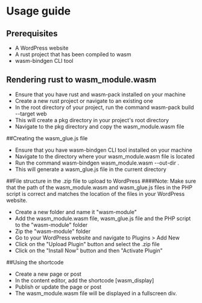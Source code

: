 # Usage guide
## Prerequisites

* A WordPress website
* A rust project that has been compiled to wasm
* wasm-bindgen CLI tool

## Rendering rust to wasm_module.wasm

* Ensure that you have rust and wasm-pack installed on your machine
* Create a new rust project or navigate to an existing one
* In the root directory of your project, run the command wasm-pack build --target web
* This will create a pkg directory in your project's root directory
* Navigate to the pkg directory and copy the wasm_module.wasm file

##Creating the wasm_glue.js file

* Ensure that you have wasm-bindgen CLI tool installed on your machine
* Navigate to the directory where your wasm_module.wasm file is located
* Run the command wasm-bindgen wasm_module.wasm --out-dir .
* This will generate a wasm_glue.js file in the current directory

##File structure in the .zip file to upload to WordPress
  ####Note: Make sure that the path of the wasm_module.wasm and wasm_glue.js files in the PHP script is correct and matches the location of the files in your WordPress website.

* Create a new folder and name it "wasm-module"
* Add the wasm_module.wasm file, wasm_glue.js file and the PHP script to the "wasm-module" folder
* Zip the "wasm-module" folder
* Go to your WordPress website and navigate to Plugins > Add New
* Click on the "Upload Plugin" button and select the .zip file
* Click on the "Install Now" button and then "Activate Plugin"

##Using the shortcode

* Create a new page or post
* In the content editor, add the shortcode [wasm_display]
* Publish or update the page or post
* The wasm_module.wasm file will be displayed in a fullscreen div.
